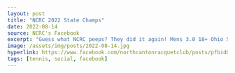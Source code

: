 ```yaml
---
layout: post
title: "NCRC 2022 State Champs"
date: 2022-08-14
source: NCRC's Facebook
excerpt: "Guess what NCRC peeps? They did it again! Mens 3.0 18+ Ohio State Champions!"
image: /assets/img/posts/2022-08-14.jpg
hyperlink: https://www.facebook.com/northcantonracquetclub/posts/pfbid0R9fd2THjRbAEFGUuwwFY76vbWuK9UfUAKXCKsYG37jDiMAxs2wic5N7p55G3eRVwl
tags: [tennis, social, facebook]
---
```


